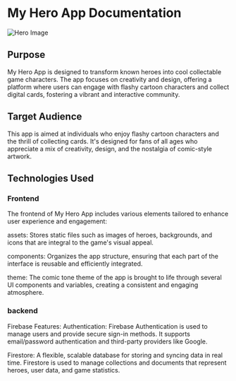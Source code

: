 # My Hero App Documentation

![Hero Image](https://encrypted-tbn0.gstatic.com/images?q=tbn:ANd9GcTqijFNYAAo8y11cEWu5Sh37_kEmkAjxDy9Ow&s)

## Purpose

My Hero App is designed to transform known heroes into cool collectable game characters. The app focuses on creativity and design, offering a platform where users can engage with flashy cartoon characters and collect digital cards, fostering a vibrant and interactive community.

## Target Audience

This app is aimed at individuals who enjoy flashy cartoon characters and the thrill of collecting cards. It's designed for fans of all ages who appreciate a mix of creativity, design, and the nostalgia of comic-style artwork.

## Technologies Used

### Frontend

The frontend of My Hero App includes various elements tailored to enhance user experience and engagement:

assets: Stores static files such as images of heroes, backgrounds, and icons that are integral to the game's visual appeal.

components: Organizes the app structure, ensuring that each part of the interface is reusable and efficiently integrated.

theme: The comic tone theme of the app is brought to life through several UI components and variables, creating a consistent and engaging atmosphere.

### backend

Firebase Features:
Authentication: Firebase Authentication is used to manage users and provide secure sign-in methods. It supports email/password authentication and third-party providers like Google.

Firestore: A flexible, scalable database for storing and syncing data in real time. Firestore is used to manage collections and documents that represent heroes, user data, and game statistics.
